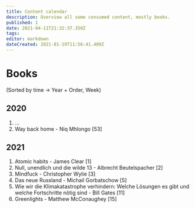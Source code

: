 ```yaml
---
title: Content calendar
description: Overview all some consumed content, mostly books.
published: 1
date: 2021-04-11T21:32:37.350Z
tags: 
editor: markdown
dateCreated: 2021-01-19T11:56:41.409Z
---
```


# Books
(Sorted by time -> Year + Order, Week)
## 2020
1. ...
2. Way back home - Niq Mhlongo [53]
## 2021
1. Atomic habits - James Clear [1]
2. Null, unendlich und die wilde 13 - Albrecht Beutelspacher [2]
3. Mindfuck - Christopher Wylie [3]
4. Das neue Russland - Michail Gorbatschow [5]
5. Wie wir die Klimakatastrophe verhindern: Welche Lösungen es gibt und welche Fortschritte nötig sind - Bill Gates [11]
6. Greenlights - Matthew McConaughey [15]